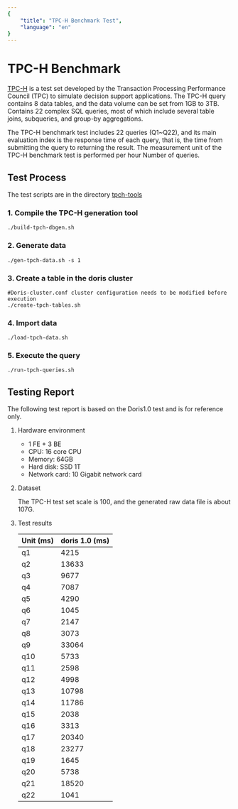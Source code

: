 ```yaml
---
{
    "title": "TPC-H Benchmark Test",
    "language": "en"
}
---
```


<!--
Licensed to the Apache Software Foundation (ASF) under one
or more contributor license agreements.  See the NOTICE file
distributed with this work for additional information
regarding copyright ownership.  The ASF licenses this file
to you under the Apache License, Version 2.0 (the
"License"); you may not use this file except in compliance
with the License.  You may obtain a copy of the License at

  http://www.apache.org/licenses/LICENSE-2.0

Unless required by applicable law or agreed to in writing,
software distributed under the License is distributed on an
"AS IS" BASIS, WITHOUT WARRANTIES OR CONDITIONS OF ANY
KIND, either express or implied.  See the License for the
specific language governing permissions and limitations
under the License.
-->

# TPC-H Benchmark

[TPC-H](https://www.tpc.org/tpch/) is a test set developed by the Transaction Processing Performance Council (TPC) to simulate decision support applications. The TPC-H query contains 8 data tables, and the data volume can be set from 1GB to 3TB. Contains 22 complex SQL queries, most of which include several table joins, subqueries, and group-by aggregations.

The TPC-H benchmark test includes 22 queries (Q1~Q22), and its main evaluation index is the response time of each query, that is, the time from submitting the query to returning the result. The measurement unit of the TPC-H benchmark test is performed per hour Number of queries.

## Test Process

The test scripts are in the directory [tpch-tools](https://github.com/apache/incubator-doris/tree/master/tools/tpch-tools)

### 1. Compile the TPC-H generation tool

````
./build-tpch-dbgen.sh
````

### 2. Generate data

````
./gen-tpch-data.sh -s 1
````

### 3. Create a table in the doris cluster

```shell
#Doris-cluster.conf cluster configuration needs to be modified before execution
./create-tpch-tables.sh
````

### 4. Import data

````
./load-tpch-data.sh
````

### 5. Execute the query

````
./run-tpch-queries.sh
````

## Testing Report

The following test report is based on the Doris1.0 test and is for reference only.

1. Hardware environment

   - 1 FE + 3 BE
   - CPU: 16 core CPU
   - Memory: 64GB
   - Hard disk: SSD 1T
   - Network card: 10 Gigabit network card

2. Dataset

   The TPC-H test set scale is 100, and the generated raw data file is about 107G.

3. Test results

   | Unit (ms) | doris 1.0 (ms) |
   | --------- | -------------- |
   | q1        | 4215           |
   | q2        | 13633          |
   | q3        | 9677           |
   | q4        | 7087           |
   | q5        | 4290           |
   | q6        | 1045           |
   | q7        | 2147           |
   | q8        | 3073           |
   | q9        | 33064          |
   | q10       | 5733           |
   | q11       | 2598           |
   | q12       | 4998           |
   | q13       | 10798          |
   | q14       | 11786          |
   | q15       | 2038           |
   | q16       | 3313           |
   | q17       | 20340          |
   | q18       | 23277          |
   | q19       | 1645           |
   | q20       | 5738           |
   | q21       | 18520          |
   | q22       | 1041           |
